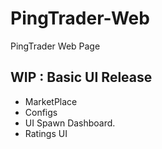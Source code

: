 # PingTrader-Web
PingTrader Web Page 

## WIP : Basic UI Release
- MarketPlace
- Configs
- UI Spawn Dashboard.
- Ratings UI
